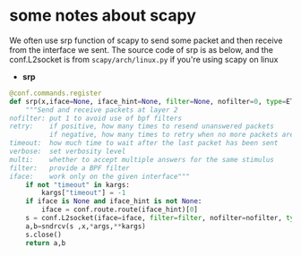 # some notes about scapy
We often use srp function of scapy to send some packet and then receive from the interface we sent.
The source code of srp is as below, and the conf.L2socket is from ```scapy/arch/linux.py``` if you're using scapy on linux
* **srp**
```py
@conf.commands.register
def srp(x,iface=None, iface_hint=None, filter=None, nofilter=0, type=ETH_P_ALL, *args,**kargs):
    """Send and receive packets at layer 2
nofilter: put 1 to avoid use of bpf filters
retry:    if positive, how many times to resend unanswered packets
          if negative, how many times to retry when no more packets are answered
timeout:  how much time to wait after the last packet has been sent
verbose:  set verbosity level
multi:    whether to accept multiple answers for the same stimulus
filter:   provide a BPF filter
iface:    work only on the given interface"""
    if not "timeout" in kargs:
        kargs["timeout"] = -1
    if iface is None and iface_hint is not None:
        iface = conf.route.route(iface_hint)[0]
    s = conf.L2socket(iface=iface, filter=filter, nofilter=nofilter, type=type)
    a,b=sndrcv(s ,x,*args,**kargs)
    s.close()
    return a,b
```
